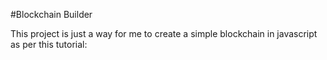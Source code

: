 #Blockchain Builder

This project is just a way for me to create a simple blockchain in javascript as per this tutorial: 
